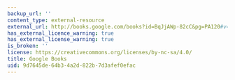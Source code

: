 ```yaml
---
backup_url: ''
content_type: external-resource
external_url: http://books.google.com/books?id=BqJjAWp-82cC&pg=PA120#v=onepage
has_external_licence_warning: true
has_external_license_warning: true
is_broken: ''
license: https://creativecommons.org/licenses/by-nc-sa/4.0/
title: Google Books
uid: 9d7645de-64b3-4a2d-822b-7d3afef0efac
---
```


